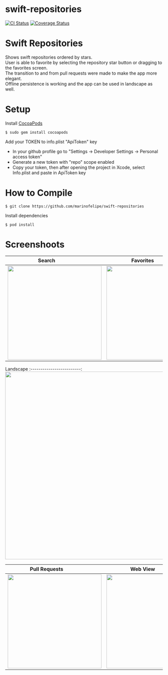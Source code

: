 # swift-repositories

[![CI Status](http://img.shields.io/travis/marinofelipe/swift-repositories.svg?style=flat)](https://travis-ci.org/marinofelipe/swift-repositories)
[![Coverage Status](https://coveralls.io/repos/github/marinofelipe/swift-repositories/badge.svg?branch=master)](https://coveralls.io/github/marinofelipe/swift-repositories?branch=master)

# Swift Repositories
Shows swift repositories ordered by stars. <br>
User is able to favorite by selecting the repository star button or dragging to the favorites screen. <br>
The transition to and from pull requests were made to make the app more elegant. <br>
Offline persistence is working and the app can be used in landscape as well.

# Setup 
Install [CocoaPods](https://cocoapods.org)

```$ sudo gem install cocoapods```

Add your TOKEN to info.plist "ApiToken" key
- In your github profile go to "Settings -> Developer Settings -> Personal access token"
- Generate a new token with "repo" scope enabled
- Copy your token, then after opening the project in Xcode, select Info.plist and paste in ApiToken key

# How to Compile

```$ git clone https://github.com/marinofelipe/swift-repositories```

Install dependencies

```$ pod install```

# Screenshoots

Search             |  Favorites                 
:-------------------------:|:-------------------------:|
<img src="screenshots/search.PNG" width="300">  |  <img src="screenshots/favorites.PNG" width="300"> 

Landscape
:-------------------------:
<img src="screenshots/landscape.PNG" width="600">

Pull Requests             |  Web View                
:-------------------------:|:-------------------------:|
<img src="screenshots/pullRequests.PNG" width="300"> | <img src="screenshots/webView.PNG" width="300">
